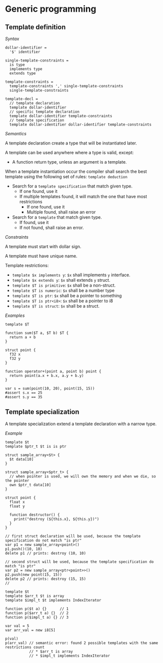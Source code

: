 # Generic programming

<!-- definition -->

## Template definition

*Syntax*

```syntax
dollar-identifier =
  '$' identifier

single-template-constraints =
  is type
  implements type
  extends type

template-constraints =
  template-constraints ',' single-template-constraints
  single-template-constraints

template-decl =
  // template declaration
  template dollar-identifier
  // specific template declaration
  template dollar-identifier template-constraints
  // template specification
  template dollar-identifier dollar-identifier template-constraints
```

*Semantics*

A template declaration create a type that will be instantiated later.

A template can be used anywhere where a type is valid, except:
* A function return type, unless an argument is a template.

When a template instantiation occur the compiler shall search the best
template using the following set of rules: `template deduction`

* Search for a `template specification` that match given type.
  * If one found, use it
  * If multiple templates found, it will match the one that have most restrictions
    * If one found, use it
    * Multiple found, shall raise an error
* Search for a `template` that match given type.
  * If found, use it
  * If not found, shall raise an error.


*Constraints*

A template must start with dollar sign.

A template must have unique name.

<!-- Template names are private to the file. -->

Template restrictions:

* `template $x implements y`: `$x` shall implements `y` interface.
* `template $x extends y`: `$x` shall extends `y` struct.
* `template $T is primitive`: `$x` shall be a non-struct.
* `template $T is numeric`: `$x` shall be a number type
* `template $T is ptr`: `$x` shall be a pointer to something
* `template $T is ptr<i8>`: `$x` shall be a pointer to i8
* `template $T is struct`: `$x` shall be a struct.

*Examples*

```language
template $T

function sum($T a, $T b) $T {
  return a + b
}

struct point {
  f32 x
  f32 y
}

function operator+(point a, point b) point {
  return point(a.x + b.x, a.y + b.y)
}

var s = sum(point(10, 20), point(15, 15))
#assert s.x == 25
#assert s.y == 35
```

## Template specialization

A template specialization extend a template declaration with a narrow type.

*Example*

```language
template $t
template $ptr_t $t is is ptr

struct sample_array<$t> {
  $t data[10]
}

struct sample_array<$ptr_t> {
  // when pointer is used, we will own the memory and when we die, so the pointer
  own $ptr_t data[10]
}

struct point {
  float x
  float y

  function destructor() {
    print("destroy (${this.x}, ${this.y})")
  }
}

// first struct declaration will be used, because the template specification do not match "is ptr"
var p1 = new sample_array<point>()
p1.push()(10, 10)
delete p1 // prints: destroy (10, 10)

// second struct will be used, because the template specification do match "is ptr"
var p2 = new sample_array<ptr<point>>()
p2.push(new point(15, 15))
delete p2 // prints: destroy (15, 15)
//
```

```language
template $t
template $arr_t $t is array
template $impl_t $t implements IndexIterator

function p($t a) {}      // 1
function p($arr_t a) {}  // 2
function p($impl_t a) {} // 3

var val = 5
var arr_val = new i8[5]

p(val)
p(arr_val) // semantic error: found 2 possible templates with the same restrictions count
           // * $arr_t is array
           // * $impl_t implements IndexIterator
```
